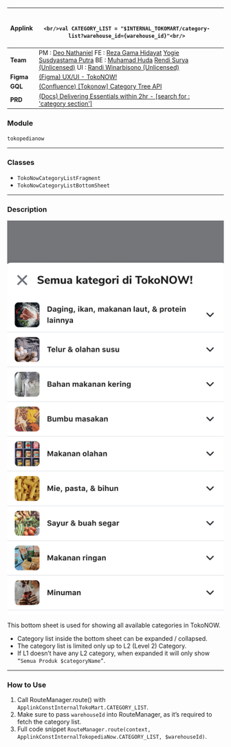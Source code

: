 <!--left header table-->
| **Applink** | <br/><br/>```<br/>val CATEGORY_LIST = "$INTERNAL_TOKOMART/category-list?warehouse_id={warehouse_id}"<br/>```<br/><br/> |  |
| --- | --- | --- |
| **Team** | PM : [Deo Nathaniel](https://tokopedia.atlassian.net/wiki/people/5c6be6f577edd55f716a2258?ref=confluence) FE : [Reza Gama Hidayat](https://tokopedia.atlassian.net/wiki/people/5def15952702bc0ec7e775c5?ref=confluence) [Yogie Susdyastama Putra](https://tokopedia.atlassian.net/wiki/people/5c6bf2e6f1a05835f933bf30?ref=confluence) BE : [Muhamad Huda](https://tokopedia.atlassian.net/wiki/people/5c131b12128c7106f576c8a4?ref=confluence) [Rendi Surya (Unlicensed)](https://tokopedia.atlassian.net/wiki/people/5e3a5e4be697e80e5b41814e?ref=confluence) UI : [Randi Winarbisono (Unlicensed)](https://tokopedia.atlassian.net/wiki/people/5d11964df46aa30c271c7d40?ref=confluence)  |  |
| **Figma** | [(Figma) UX/UI - TokoNOW!](https://www.figma.com/file/ywlnYgKxnz7AYYtPDhTs9T/UX%2FUI---TokoNOW!-%5BPilot-Release---July%5D?node-id=3441%3A13051)  |  |
| **GQL** | [(Confluence) [Tokonow] Category Tree API](/wiki/spaces/TokoNow/pages/1452802766/GQL+Category+Tree+API)  |  |
| **PRD** | [(Docs) Delivering Essentials within 2hr - [search for : 'category section']](https://docs.google.com/document/d/1pWsEA_85v9vZWmfxXo5DC0xsb7QWDu_cTNjMMQpnFsk/edit#)  |  |

### **Module**

`tokopedianow`



---

### **Classes**

- `TokoNowCategoryListFragment`
- `TokoNowCategoryListBottomSheet`



---

### **Description**

![image](../../res/tokopedia_now_category_bottom_sheet.png)

This bottom sheet is used for showing all available categories in TokoNOW.

- Category list inside the bottom sheet can be expanded / collapsed.
- The category list is limited only up to L2 (Level 2) Category.
- If L1 doesn’t have any L2 category, when expanded it will only show `“Semua Produk $categoryName”`.



---

### **How to Use**

1. Call RouteManager.route() with `ApplinkConstInternalTokoMart.CATEGORY_LIST`.
2. Make sure to pass `warehouseId` into RouteManager, as it’s required to fetch the category list.
3. Full code snippet `RouteManager.route(context, ApplinkConstInternalTokopediaNow.CATEGORY_LIST, $warehouseId)`.

